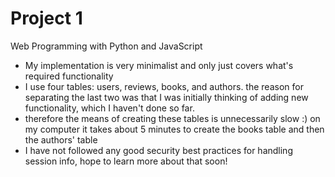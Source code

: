 # Project 1

Web Programming with Python and JavaScript


- My implementation is very minimalist and only just covers what's required functionality
- I use four tables: users, reviews, books, and authors. the reason for separating the last two was that I was initially thinking of adding new functionality, which I haven't done so far.
- therefore the means of creating these tables is unnecessarily slow :) on my computer it takes about 5 minutes to create the books table and then the authors' table 
- I have not followed any good security best practices for handling session info, hope to learn more about that soon!
